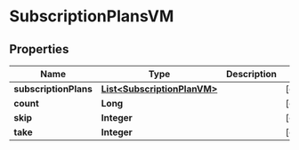 

# SubscriptionPlansVM


## Properties

| Name | Type | Description | Notes |
|------------ | ------------- | ------------- | -------------|
|**subscriptionPlans** | [**List&lt;SubscriptionPlanVM&gt;**](SubscriptionPlanVM.md) |  |  [optional] |
|**count** | **Long** |  |  [optional] |
|**skip** | **Integer** |  |  [optional] |
|**take** | **Integer** |  |  [optional] |



